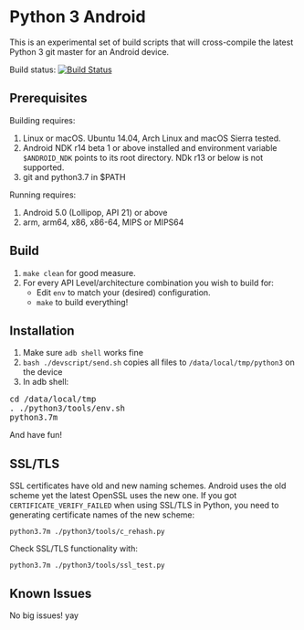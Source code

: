 Python 3 Android
================

This is an experimental set of build scripts that will cross-compile the latest Python 3 git master for an Android device.

Build status: [![Build Status](https://travis-ci.org/yan12125/python3-android.svg?branch=master)](https://travis-ci.org/yan12125/python3-android)

Prerequisites
-------------

Building requires:

1. Linux or macOS. Ubuntu 14.04, Arch Linux and macOS Sierra tested.
2. Android NDK r14 beta 1 or above installed and environment variable ``$ANDROID_NDK`` points to its root directory. NDk r13 or below is not supported.
3. git and python3.7 in $PATH

Running requires:

1. Android 5.0 (Lollipop, API 21) or above
2. arm, arm64, x86, x86-64, MIPS or MIPS64

Build
-----

1. `make clean` for good measure.
2. For every API Level/architecture combination you wish to build for:
   * Edit `env` to match your (desired) configuration.
   * `make` to build everything!


Installation
------------

1. Make sure `adb shell` works fine
2. ```bash ./devscript/send.sh``` copies all files to ```/data/local/tmp/python3``` on the device
3. In adb shell:
<pre>
cd /data/local/tmp
. ./python3/tools/env.sh
python3.7m
</pre>
   And have fun!

SSL/TLS
-------
SSL certificates have old and new naming schemes. Android uses the old scheme yet the latest OpenSSL uses the new one. If you got ```CERTIFICATE_VERIFY_FAILED``` when using SSL/TLS in Python, you need to generating certificate names of the new scheme:
```
python3.7m ./python3/tools/c_rehash.py
```
Check SSL/TLS functionality with:
```
python3.7m ./python3/tools/ssl_test.py
```


Known Issues
------------

No big issues! yay
